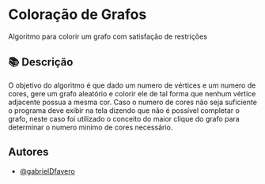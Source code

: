 # Coloração de Grafos

Algoritmo para colorir um grafo com satisfação de restrições


## 📚 Descrição
O objetivo do algoritmo é que dado um numero de vértices e um numero de cores, gere um grafo aleatório e colorir ele de tal forma que nenhum vértice adjacente possua a mesma cor. Caso o numero de cores não seja suficiente o programa deve exibir na tela dizendo que não é possível completar o grafo, neste caso foi utilizado o conceito do maior clique do grafo para determinar o numero minimo de cores necessário. 


## Autores

- [@gabrielDfavero](https://github.com/gabrielDfavero)
